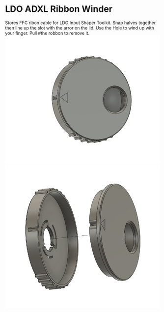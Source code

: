 # LDO ADXL Ribbon Winder
Stores FFC ribon cable for LDO Input Shaper Toolkit. Snap halves together then line up the slot with the arror on the lid. Use the Hole to wind up with your finger. Pull #the robbon to remove it. 
<img src="./Images/winder assembled.png" width=600>
<img src="./Images/Winder Exploded.png" width=600>
